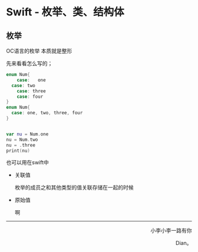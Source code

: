 # Swift - 枚举、类、结构体



## 枚举

OC语言的枚举 本质就是整形

先来看看怎么写的；

```swift
enum Num{
	case:	one
  case: two
	case: three
	case: four
}	
enum Num{
  case: one, two, three, four
}


var nu = Num.one
nu = Num.two
nu = .three
print(nu)

```



也可以用在swift中



- 关联值

  枚举的成员之和其他类型的值关联存储在一起的时候

- 原始值

  啊



























------

<p align="right" color="orange">	小李小李一路有你</p><p align="right" color="orange">	Dian。</p>	
